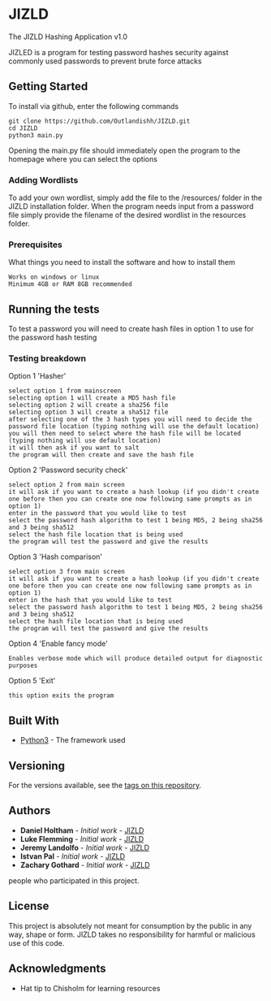 # JIZLD
 The JIZLD Hashing Application v1.0

JIZLED is a program for testing password hashes security against commonly used passwords to prevent brute force attacks

## Getting Started
To install via github, enter the following commands
```
git clone https://github.com/Outlandishh/JIZLD.git
cd JIZLD
python3 main.py
```

Opening the main.py file should immediately open the program to the homepage where you can select the options

### Adding Wordlists

To add your own wordlist, simply add the file to the /resources/ folder in the JIZLD installation folder. When the program needs input from a password file simply provide the filename of the desired wordlist in the resources folder.

### Prerequisites

What things you need to install the software and how to install them

```
Works on windows or linux
Minimum 4GB or RAM 8GB recommended

```

## Running the tests

To test a password you will need to create hash files in option 1 to use for the password hash testing 

### Testing breakdown

Option 1 'Hasher'

```
select option 1 from mainscreen
selecting option 1 will create a MD5 hash file
selecting option 2 will create a sha256 file
selecting option 3 will create a sha512 file
after selecting one of the 3 hash types you will need to decide the password file location (typing nothing will use the default location)
you will then need to select where the hash file will be located (typing nothing will use default location)
it will then ask if you want to salt
the program will then create and save the hash file
```

Option 2 'Password security check'

```
select option 2 from main screen
it will ask if you want to create a hash lookup (if you didn't create one before then you can create one now following same prompts as in option 1)
enter in the password that you would like to test
select the password hash algorithm to test 1 being MD5, 2 being sha256 and 3 being sha512
select the hash file location that is being used
the program will test the password and give the results
```

Option 3 'Hash comparison'

```
select option 3 from main screen
it will ask if you want to create a hash lookup (if you didn't create one before then you can create one now following same prompts as in option 1)
enter in the hash that you would like to test
select the password hash algorithm to test 1 being MD5, 2 being sha256 and 3 being sha512
select the hash file location that is being used
the program will test the password and give the results
```

Option 4 'Enable fancy mode'

```
Enables verbose mode which will produce detailed output for diagnostic purposes
```

Option 5 'Exit'

```
this option exits the program
```


## Built With

* [Python3](https://www.python.org/download/releases/3.0/) - The framework used


## Versioning

For the versions available, see the [tags on this repository](https://github.com/your/project/tags). 

## Authors

* **Daniel Holtham** - *Initial work* - [JIZLD](https://JIZLED.com/DH)
* **Luke Flemming** - *Initial work* - [JIZLD](https://JIZLED.com/LF)
* **Jeremy Landolfo** - *Initial work* - [JIZLD](https://JIZLED.com/JL)
* **Istvan Pal** - *Initial work* - [JIZLD](https://JIZLED.com/IP)
* **Zachary Gothard** - *Initial work* - [JIZLD](https://JIZLED.com/ZG)

people who participated in this project.

## License

This project is absolutely not meant for consumption by the public in any way, shape or form. 
JIZLD takes no responsibility for harmful or malicious use of this code.

## Acknowledgments

* Hat tip to Chisholm for learning resources
